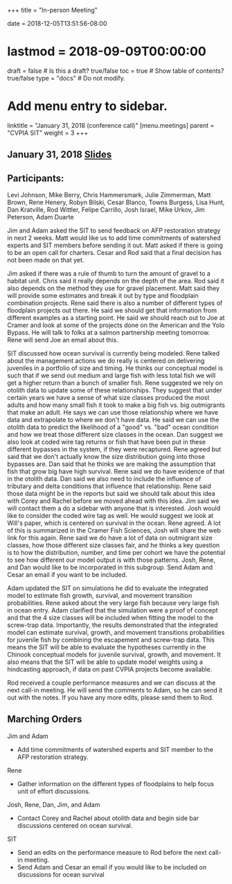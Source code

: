 +++
title = "In-person Meeting"

date = 2018-12-05T13:51:56-08:00
# lastmod = 2018-09-09T00:00:00

draft = false  # Is this a draft? true/false
toc = true  # Show table of contents? true/false
type = "docs"  # Do not modify.

# Add menu entry to sidebar.
linktitle = "January 31, 2018 (conference call)"
[menu.meetings]
  parent = "CVPIA SIT"
  weight = 3
+++

## January 31, 2018 [Slides](https://s3-us-west-2.amazonaws.com/cvpia-meeting-slides/CVPIA+SIT+Jan+31+meeting.pdf)

## Participants:
Levi Johnson, Mike Berry, Chris Hammersmark, Julie Zimmerman, Matt Brown, Rene Henery, Robyn Bilski, Cesar Blanco, Towns Burgess, Lisa Hunt, Dan Kratville, Rod Wittler, Felipe Carrillo, Josh Israel, Mike Urkov, Jim Peterson, Adam Duarte


Jim and Adam asked the SIT to send feedback on AFP restoration strategy in next 2 weeks. Matt would like us to add time commitments of watershed experts and SIT members before sending it out. Matt asked if there is going to be an open call for charters. Cesar and Rod said that a final decision has not been made on that yet.

Jim asked if there was a rule of thumb to turn the amount of gravel to a habitat unit. Chris said it really depends on the depth of the area. Rod said it also depends on the method they use for gravel placement. Matt said they will provide some estimates and break it out by type and floodplain combination projects. Rene said there is also a number of different types of floodplain projects out there. He said we should get that information from different examples as a starting point. He said we should reach out to Joe at Cramer and look at some of the projects done on the American and the Yolo Bypass. He will talk to folks at a salmon partnership meeting tomorrow. Rene will send Joe an email about this.

SIT discussed how ocean survival is currently being modeled. Rene talked about the management actions we do really is centered on delivering juveniles in a portfolio of size and timing. He thinks our conceptual model is such that if we send out medium and large fish with less total fish we will get a higher return than a bunch of smaller fish.  Rene suggested we rely on otolith data to update some of these relationships. They suggest that under certain years we have a sense of what size classes produced the most adults and how many small fish it took to make a big fish vs. big outmigrants that make an adult. He says we can use those relationship where we have data and extrapolate to where we don&#39;t have data. He said we can use the otolith data to predict the likelihood of a &quot;good&quot; vs. &quot;bad&quot; ocean condition and how we treat those different size classes in the ocean. Dan suggest we also look at coded wire tag returns or fish that have been put in these different bypasses in the system, if they were recaptured. Rene agreed but said that we don&#39;t actually know the size distribution going into those bypasses are. Dan said that he thinks we are making the assumption that fish that grow big have high survival. Rene said we do have evidence of that in the otolith data. Dan said we also need to include the influence of tributary and delta conditions that influence that relationship. Rene said those data might be in the reports but said we should talk about this idea with Corey and Rachel before we moved ahead with this idea. Jim said we will contact them a do a sidebar with anyone that is interested. Josh would like to consider the coded wire tag as well. He would suggest we look at Will&#39;s paper, which is centered on survival in the ocean. Rene agreed. A lot of this is summarized in the Cramer Fish Sciences, Josh will share the web link for this again. Rene said we do have a lot of data on outmigrant size classes, how those different size classes fair, and he thinks a key question is to how the distribution, number, and time per cohort we have the potential to see how different our model output is with those patterns. Josh, Rene, and Dan would like to be incorporated in this subgroup. Send Adam and Cesar an email if you want to be included.

Adam updated the SIT on simulations he did to evaluate the integrated model to estimate fish growth, survival, and movement transition probabilities. Rene asked about the very large fish because very large fish in ocean entry. Adam clarified that the simulation were a proof of concept and that the 4 size classes will be included when fitting the model to the screw-trap data. Importantly, the results demonstrated that the integrated model can estimate survival, growth, and movement transitions probabilities for juvenile fish by combining the escapement and screw-trap data. This means the SIT will be able to evaluate the hypotheses currently in the Chinook conceptual models for juvenile survival, growth, and movement. It also means that the SIT will be able to update model weights using a hindcasting approach, if data on past CVPIA projects become available.

Rod received a couple performance measures and we can discuss at the next call-in meeting. He will send the comments to Adam, so he can send it out with the notes. If you have any more edits, please send them to Rod.

## Marching Orders

Jim and Adam

- Add time commitments of watershed experts and SIT member to the AFP restoration strategy.

Rene

- Gather information on the different types of floodplains to help focus unit of effort discussions.

Josh, Rene, Dan, Jim, and Adam

- Contact Corey and Rachel about otolith data and begin side bar discussions centered on ocean survival.

SIT

- Send an edits on the performance measure to Rod before the next call-in meeting.
- Send Adam and Cesar an email if you would like to be included on discussions for ocean survival